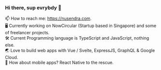 ### Hi there, sup evrybdy 👋

📫 How to reach me: https://nusendra.com.  
🖥 Currently working on NowCircular (Startup based in Singapore) and some of freelancer projects.  
🛠 Current Programming language is TypeScript and JavaScript, nothing else.  
🌏 Love to build web apps with Vue / Svelte, ExpressJS, GraphQL & Google Cloud.  
📱 How about mobile apps? React Native to the rescue.
